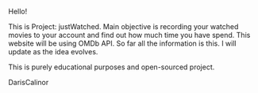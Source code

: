 Hello!

This is Project: justWatched.
Main objective is recording your watched movies to your account and find out how much time you have spend.
This website will be using OMDb API.
So far all the information is this. I will update as the idea evolves.

This is purely educational purposes and open-sourced project.

DarisCalinor